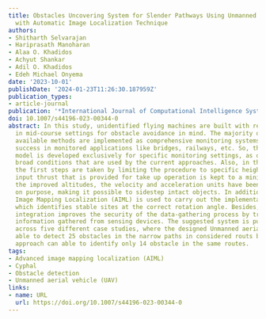 ```yaml
---
title: Obstacles Uncovering System for Slender Pathways Using Unmanned Aerial Vehicles
  with Automatic Image Localization Technique
authors:
- Shitharth Selvarajan
- Hariprasath Manoharan
- Alaa O. Khadidos
- Achyut Shankar
- Adil O. Khadidos
- Edeh Michael Onyema
date: '2023-10-01'
publishDate: '2024-01-23T11:26:30.187959Z'
publication_types:
- article-journal
publication: '*International Journal of Computational Intelligence Systems*'
doi: 10.1007/s44196-023-00344-0
abstract: In this study, unidentified flying machines are built with real-time monitoring
  in mid-course settings for obstacle avoidance in mind. The majority of the currently
  available methods are implemented as comprehensive monitoring systems, with significant
  success in monitored applications like bridges, railways, etc. So, the predicted
  model is developed exclusively for specific monitoring settings, as opposed to the
  broad conditions that are used by the current approaches. Also, in the design model,
  the first steps are taken by limiting the procedure to specific heights, and the
  input thrust that is provided for take up operation is kept to a minimum. Due to
  the improved altitudes, the velocity and acceleration units have been cranked up
  on purpose, making it possible to sidestep intact objects. In addition, Advanced
  Image Mapping Localization (AIML) is used to carry out the implementation process,
  which identifies stable sites at the correct rotation angle. Besides, Cyphal protocol
  integration improves the security of the data-gathering process by transmitting
  information gathered from sensing devices. The suggested system is put to the test
  across five different case studies, where the designed Unmanned aerial vehicle can
  able to detect 25 obstacles in the narrow paths in considered routs but existing
  approach can able to identify only 14 obstacle in the same routes.
tags:
- Advanced image mapping localization (AIML)
- Cyphal
- Obstacle detection
- Unmanned aerial vehicle (UAV)
links:
- name: URL
  url: https://doi.org/10.1007/s44196-023-00344-0
---
```

